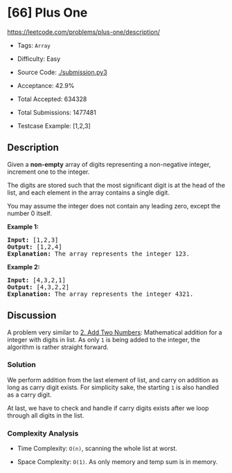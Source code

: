 # [66] Plus One

<https://leetcode.com/problems/plus-one/description/>

- Tags: `Array`

- Difficulty: Easy

- Source Code: [./submission.py3](./submission.py3)

- Acceptance: 42.9%

- Total Accepted: 634328

- Total Submissions: 1477481

- Testcase Example: [1,2,3]

## Description

<p>Given a <strong>non-empty</strong> array of digits&nbsp;representing a non-negative integer, increment&nbsp;one to the integer.</p>

<p>The digits are stored such that the most significant digit is at the head of the list, and each element in the array contains a single digit.</p>

<p>You may assume the integer does not contain any leading zero, except the number 0 itself.</p>

<p><strong>Example 1:</strong></p>

<pre>
<strong>Input:</strong> [1,2,3]
<strong>Output:</strong> [1,2,4]
<strong>Explanation:</strong> The array represents the integer 123.
</pre>

<p><strong>Example 2:</strong></p>

<pre>
<strong>Input:</strong> [4,3,2,1]
<strong>Output:</strong> [4,3,2,2]
<strong>Explanation:</strong> The array represents the integer 4321.
</pre>

## Discussion

A problem very similar to [2. Add Two Numbers](../2_add-two-numbers):
Mathematical addition for a integer with digits in list. As only `1` is being
added to the integer, the algorithm is rather straight forward.

### Solution

We perform addition from the last element of list, and carry on addition as long
as carry digit exists. For simplicity sake, the starting `1` is also
handled as a carry digit.

At last, we have to check and handle if carry digits exists after we
loop through all digits in the list.

### Complexity Analysis

- Time Complexity: `O(n)`, scanning the whole list at worst.

- Space Complexity: `O(1)`. As only memory and temp sum is in memory.
